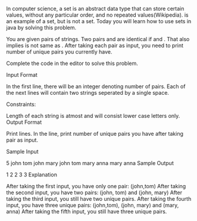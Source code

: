 In computer science, a set is an abstract data type that can store certain values, without any particular order, and no repeated values(Wikipedia).  is an example of a set, but  is not a set. Today you will learn how to use sets in java by solving this problem.

You are given  pairs of strings. Two pairs  and  are identical if  and . That also implies  is not same as . After taking each pair as input, you need to print number of unique pairs you currently have.

Complete the code in the editor to solve this problem.

Input Format

In the first line, there will be an integer  denoting number of pairs. Each of the next  lines will contain two strings seperated by a single space.

Constraints:

Length of each string is atmost  and will consist lower case letters only.
Output Format

Print  lines. In the  line, print number of unique pairs you have after taking  pair as input.

Sample Input

5
john tom
john mary
john tom
mary anna
mary anna
Sample Output

1
2
2
3
3
Explanation

After taking the first input, you have only one pair: (john,tom)
After taking the second input, you have two pairs: (john, tom) and (john, mary)
After taking the third input, you still have two unique pairs.
After taking the fourth input, you have three unique pairs: (john,tom), (john, mary) and (mary, anna)
After taking the fifth input, you still have three unique pairs.